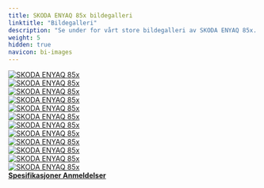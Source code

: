 ```yaml
---
title: SKODA ENYAQ 85x bildegalleri
linktitle: "Bildegalleri"
description: "Se under for vårt store bildegalleri av SKODA ENYAQ 85x. Klikk på bildene for høyoppløselige versjoner."
weight: 5
hidden: true
navicon: bi-images
---
```

<!-- markdownlint-disable MD033 -->
<div class="row" id ="my-gallery">
	<div class="pswp-grid-item col-6 col-md-4">
		<a href="https://media.evkx.net/multimedia/models/skoda/enyaq_iv/enyaq_85x/details_1.jpg"
data-pswp-src="https://media.evkx.net/multimedia/models/skoda/enyaq_iv/enyaq_85x/details_1.jpg"
data-pswp-width="3000"
data-pswp-height="1999" 
target="_blank">
			<img src="https://media.evkx.net/multimedia/models/skoda/enyaq_iv/enyaq_85x/details_1_xst.jpg" alt="SKODA ENYAQ 85x" class="img-fluid " />
		</a>
	</div>
	<div class="pswp-grid-item col-6 col-md-4">
		<a href="https://media.evkx.net/multimedia/models/skoda/enyaq_iv/enyaq_85x/details_2.jpg"
data-pswp-src="https://media.evkx.net/multimedia/models/skoda/enyaq_iv/enyaq_85x/details_2.jpg"
data-pswp-width="3000"
data-pswp-height="2001" 
target="_blank">
			<img src="https://media.evkx.net/multimedia/models/skoda/enyaq_iv/enyaq_85x/details_2_xst.jpg" alt="SKODA ENYAQ 85x" class="img-fluid " />
		</a>
	</div>
	<div class="pswp-grid-item col-6 col-md-4">
		<a href="https://media.evkx.net/multimedia/models/skoda/enyaq_iv/enyaq_85x/exterior_1.jpg"
data-pswp-src="https://media.evkx.net/multimedia/models/skoda/enyaq_iv/enyaq_85x/exterior_1.jpg"
data-pswp-width="3000"
data-pswp-height="1999" 
target="_blank">
			<img src="https://media.evkx.net/multimedia/models/skoda/enyaq_iv/enyaq_85x/exterior_1_xst.jpg" alt="SKODA ENYAQ 85x" class="img-fluid " />
		</a>
	</div>
	<div class="pswp-grid-item col-6 col-md-4">
		<a href="https://media.evkx.net/multimedia/models/skoda/enyaq_iv/enyaq_85x/exterior_2.jpg"
data-pswp-src="https://media.evkx.net/multimedia/models/skoda/enyaq_iv/enyaq_85x/exterior_2.jpg"
data-pswp-width="3000"
data-pswp-height="1999" 
target="_blank">
			<img src="https://media.evkx.net/multimedia/models/skoda/enyaq_iv/enyaq_85x/exterior_2_xst.jpg" alt="SKODA ENYAQ 85x" class="img-fluid " />
		</a>
	</div>
	<div class="pswp-grid-item col-6 col-md-4">
		<a href="https://media.evkx.net/multimedia/models/skoda/enyaq_iv/enyaq_85x/exterior_3.jpg"
data-pswp-src="https://media.evkx.net/multimedia/models/skoda/enyaq_iv/enyaq_85x/exterior_3.jpg"
data-pswp-width="3000"
data-pswp-height="1999" 
target="_blank">
			<img src="https://media.evkx.net/multimedia/models/skoda/enyaq_iv/enyaq_85x/exterior_3_xst.jpg" alt="SKODA ENYAQ 85x" class="img-fluid " />
		</a>
	</div>
	<div class="pswp-grid-item col-6 col-md-4">
		<a href="https://media.evkx.net/multimedia/models/skoda/enyaq_iv/enyaq_85x/exterior_4.jpg"
data-pswp-src="https://media.evkx.net/multimedia/models/skoda/enyaq_iv/enyaq_85x/exterior_4.jpg"
data-pswp-width="3000"
data-pswp-height="1999" 
target="_blank">
			<img src="https://media.evkx.net/multimedia/models/skoda/enyaq_iv/enyaq_85x/exterior_4_xst.jpg" alt="SKODA ENYAQ 85x" class="img-fluid " />
		</a>
	</div>
	<div class="pswp-grid-item col-6 col-md-4">
		<a href="https://media.evkx.net/multimedia/models/skoda/enyaq_iv/enyaq_85x/frontseats_1.jpg"
data-pswp-src="https://media.evkx.net/multimedia/models/skoda/enyaq_iv/enyaq_85x/frontseats_1.jpg"
data-pswp-width="3000"
data-pswp-height="2107" 
target="_blank">
			<img src="https://media.evkx.net/multimedia/models/skoda/enyaq_iv/enyaq_85x/frontseats_1_xst.jpg" alt="SKODA ENYAQ 85x" class="img-fluid " />
		</a>
	</div>
	<div class="pswp-grid-item col-6 col-md-4">
		<a href="https://media.evkx.net/multimedia/models/skoda/enyaq_iv/enyaq_85x/headlights_1.jpg"
data-pswp-src="https://media.evkx.net/multimedia/models/skoda/enyaq_iv/enyaq_85x/headlights_1.jpg"
data-pswp-width="3000"
data-pswp-height="2000" 
target="_blank">
			<img src="https://media.evkx.net/multimedia/models/skoda/enyaq_iv/enyaq_85x/headlights_1_xst.jpg" alt="SKODA ENYAQ 85x" class="img-fluid " />
		</a>
	</div>
	<div class="pswp-grid-item col-6 col-md-4">
		<a href="https://media.evkx.net/multimedia/models/skoda/enyaq_iv/enyaq_85x/main_1.jpg"
data-pswp-src="https://media.evkx.net/multimedia/models/skoda/enyaq_iv/enyaq_85x/main_1.jpg"
data-pswp-width="3000"
data-pswp-height="1999" 
target="_blank">
			<img src="https://media.evkx.net/multimedia/models/skoda/enyaq_iv/enyaq_85x/main_1_xst.jpg" alt="SKODA ENYAQ 85x" class="img-fluid " />
		</a>
	</div>
	<div class="pswp-grid-item col-6 col-md-4">
		<a href="https://media.evkx.net/multimedia/models/skoda/enyaq_iv/enyaq_85x/screens_1.jpg"
data-pswp-src="https://media.evkx.net/multimedia/models/skoda/enyaq_iv/enyaq_85x/screens_1.jpg"
data-pswp-width="3000"
data-pswp-height="1999" 
target="_blank">
			<img src="https://media.evkx.net/multimedia/models/skoda/enyaq_iv/enyaq_85x/screens_1_xst.jpg" alt="SKODA ENYAQ 85x" class="img-fluid " />
		</a>
	</div>
	<div class="pswp-grid-item col-6 col-md-4">
		<a href="https://media.evkx.net/multimedia/models/skoda/enyaq_iv/enyaq_85x/secondrowseats_1.jpg"
data-pswp-src="https://media.evkx.net/multimedia/models/skoda/enyaq_iv/enyaq_85x/secondrowseats_1.jpg"
data-pswp-width="3000"
data-pswp-height="1945" 
target="_blank">
			<img src="https://media.evkx.net/multimedia/models/skoda/enyaq_iv/enyaq_85x/secondrowseats_1_xst.jpg" alt="SKODA ENYAQ 85x" class="img-fluid " />
		</a>
	</div>
	<div class="pswp-grid-item col-6 col-md-4">
		<a href="https://media.evkx.net/multimedia/models/skoda/enyaq_iv/enyaq_85x/trunk_1.jpg"
data-pswp-src="https://media.evkx.net/multimedia/models/skoda/enyaq_iv/enyaq_85x/trunk_1.jpg"
data-pswp-width="3000"
data-pswp-height="2002" 
target="_blank">
			<img src="https://media.evkx.net/multimedia/models/skoda/enyaq_iv/enyaq_85x/trunk_1_xst.jpg" alt="SKODA ENYAQ 85x" class="img-fluid " />
		</a>
	</div>
</div>
<script type="module">
  import PhotoSwipeLightbox from '/js/photoswipe-lightbox.esm.js';
    const lightbox = new PhotoSwipeLightbox({
       gallery: '#my-gallery',
        children: 'a',
        pswpModule: () => import('/js/photoswipe.esm.js')
    });
lightbox.init();
</script>
<div class="mt-3 mb-3">
<a href="../specifications/" class="text-decoration-none text-black">
<strong><i class="bi-arrow-left"></i> Spesifikasjoner </strong>
</a>
<a href="../reviews/" class="text-decoration-none text-black float-end">
<strong>Anmeldelser <i class="bi-arrow-right"></i></strong>
</a>
</div>
